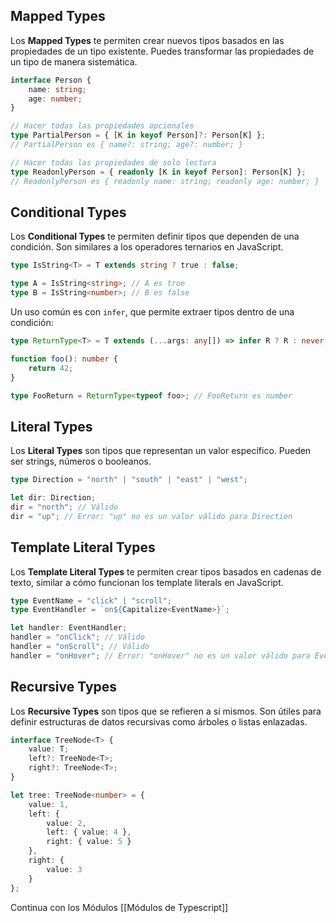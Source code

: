 ## Mapped Types
Los **Mapped Types** te permiten crear nuevos tipos basados en las propiedades de un tipo existente. Puedes transformar las propiedades de un tipo de manera sistemática.

```ts
interface Person {
    name: string;
    age: number;
}

// Hacer todas las propiedades opcionales
type PartialPerson = { [K in keyof Person]?: Person[K] };
// PartialPerson es { name?: string; age?: number; }

// Hacer todas las propiedades de solo lectura
type ReadonlyPerson = { readonly [K in keyof Person]: Person[K] };
// ReadonlyPerson es { readonly name: string; readonly age: number; }
```

## Conditional Types
Los **Conditional Types** te permiten definir tipos que dependen de una condición. Son similares a los operadores ternarios en JavaScript.

```ts
type IsString<T> = T extends string ? true : false;

type A = IsString<string>; // A es true
type B = IsString<number>; // B es false
```

Un uso común es con `infer`, que permite extraer tipos dentro de una condición:

```ts
type ReturnType<T> = T extends (...args: any[]) => infer R ? R : never;

function foo(): number {
    return 42;
}

type FooReturn = ReturnType<typeof foo>; // FooReturn es number
```

## Literal Types
Los **Literal Types** son tipos que representan un valor específico. Pueden ser strings, números o booleanos.

```ts
type Direction = "north" | "south" | "east" | "west";

let dir: Direction;
dir = "north"; // Válido
dir = "up"; // Error: "up" no es un valor válido para Direction
```

## Template Literal Types
Los **Template Literal Types** te permiten crear tipos basados en cadenas de texto, similar a cómo funcionan los template literals en JavaScript.

```ts
type EventName = "click" | "scroll";
type EventHandler = `on${Capitalize<EventName>}`;

let handler: EventHandler;
handler = "onClick"; // Válido
handler = "onScroll"; // Válido
handler = "onHover"; // Error: "onHover" no es un valor válido para EventHandler
```

## Recursive Types
Los **Recursive Types** son tipos que se refieren a sí mismos. Son útiles para definir estructuras de datos recursivas como árboles o listas enlazadas.

```ts
interface TreeNode<T> {
    value: T;
    left?: TreeNode<T>;
    right?: TreeNode<T>;
}

let tree: TreeNode<number> = {
    value: 1,
    left: {
        value: 2,
        left: { value: 4 },
        right: { value: 5 }
    },
    right: {
        value: 3
    }
};
```

Continua con los Módulos [[Módulos de Typescript]]